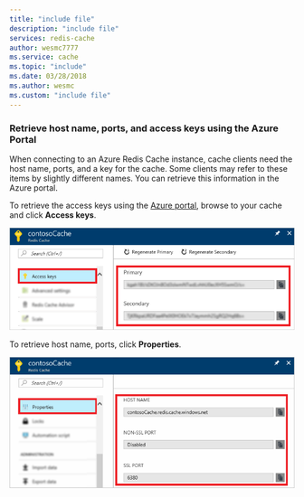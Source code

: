 ```yaml
---
title: "include file"
description: "include file"
services: redis-cache
author: wesmc7777
ms.service: cache
ms.topic: "include"
ms.date: 03/28/2018
ms.author: wesmc
ms.custom: "include file"
---
```


### Retrieve host name, ports, and access keys using the Azure Portal

When connecting to an Azure Redis Cache instance, cache clients need the host name, ports, and a key for the cache. Some clients may refer to these items by slightly different names. You can retrieve this information in the Azure portal.

To retrieve the access keys using the [Azure portal](https://portal.azure.com), browse to your cache and click **Access keys**. 

![Redis cache keys](media/redis-cache-access-keys/redis-cache-keys.png)

To retrieve host name, ports, click **Properties**.

![Redis cache properties](media/redis-cache-access-keys/redis-cache-hostname-ports.png)

